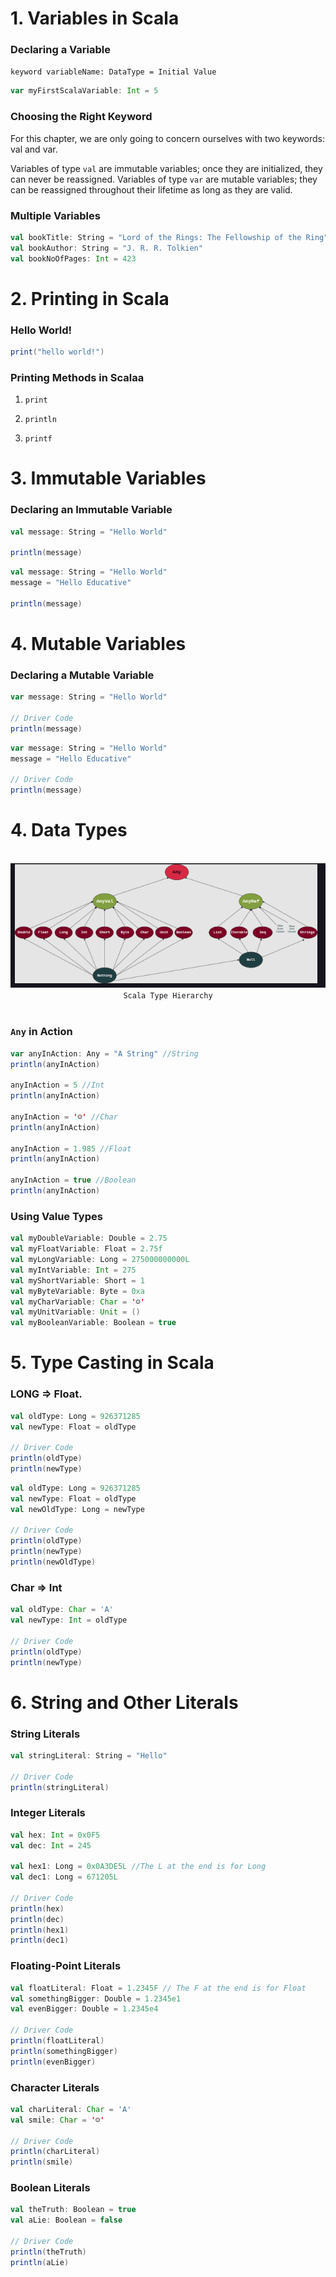 # 1. Variables in Scala

### Declaring a Variable 

`keyword variableName: DataType = Initial Value`

```scala
var myFirstScalaVariable: Int = 5
```

### Choosing the Right Keyword

For this chapter, we are only going to concern ourselves with two keywords: val and var.

Variables of type `val` are immutable variables; once they are initialized, they can never be reassigned.
Variables of type `var` are mutable variables; they can be reassigned throughout their lifetime as long as they are valid.

### Multiple Variables

```scala
val bookTitle: String = "Lord of the Rings: The Fellowship of the Ring"
val bookAuthor: String = "J. R. R. Tolkien"
val bookNoOfPages: Int = 423
```

# 2. Printing in Scala

### Hello World!

```scala
print("hello world!")
```

### Printing Methods in Scalaa

1. `print`

2. `println`

3. `printf`

# 3. Immutable Variables

### Declaring an Immutable Variable

```scala
val message: String = "Hello World"

println(message)
``` 

```scala
val message: String = "Hello World"
message = "Hello Educative"

println(message)
```

# 4. Mutable Variables

### Declaring a Mutable Variable

```scala
var message: String = "Hello World"

// Driver Code
println(message)
```

```scala
var message: String = "Hello World"
message = "Hello Educative"

// Driver Code
println(message)
```

# 4. Data Types

<br>
<div align="center">
	<img src="../img/scalatypehierarchy.png">
	<br>
	<code>Scala Type Hierarchy</code>
</div>
<br>

### `Any` in Action

```scala
var anyInAction: Any = "A String" //String
println(anyInAction)

anyInAction = 5 //Int
println(anyInAction)

anyInAction = '☺' //Char
println(anyInAction)

anyInAction = 1.985 //Float
println(anyInAction)

anyInAction = true //Boolean
println(anyInAction)
```

### Using Value Types

```scala
val myDoubleVariable: Double = 2.75
val myFloatVariable: Float = 2.75f
val myLongVariable: Long = 275000000000L
val myIntVariable: Int = 275
val myShortVariable: Short = 1
val myByteVariable: Byte = 0xa
val myCharVariable: Char = '☺'
val myUnitVariable: Unit = ()
val myBooleanVariable: Boolean = true
```

# 5. Type Casting in Scala

### LONG => Float.

```scala
val oldType: Long = 926371285
val newType: Float = oldType

// Driver Code
println(oldType)
println(newType)
```

```scala
val oldType: Long = 926371285
val newType: Float = oldType
val newOldType: Long = newType

// Driver Code
println(oldType)
println(newType)
println(newOldType)
```

### Char => Int

```scala
val oldType: Char = 'A'
val newType: Int = oldType

// Driver Code
println(oldType)
println(newType)
```

# 6. String and Other Literals

### String Literals

```scala
val stringLiteral: String = "Hello"

// Driver Code
println(stringLiteral)
```

### Integer Literals

```scala
val hex: Int = 0x0F5
val dec: Int = 245

val hex1: Long = 0x0A3DE5L //The L at the end is for Long
val dec1: Long = 671205L

// Driver Code
println(hex)
println(dec)
println(hex1)
println(dec1)
```

### Floating-Point Literals

```scala
val floatLiteral: Float = 1.2345F // The F at the end is for Float
val somethingBigger: Double = 1.2345e1
val evenBigger: Double = 1.2345e4

// Driver Code
println(floatLiteral)
println(somethingBigger)
println(evenBigger)
```

### Character Literals

```scala
val charLiteral: Char = 'A'
val smile: Char = '☺'

// Driver Code
println(charLiteral)
println(smile)
```

### Boolean Literals

```scala
val theTruth: Boolean = true
val aLie: Boolean = false

// Driver Code
println(theTruth)
println(aLie)
```

















































